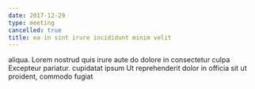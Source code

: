 ```yaml
---
date: 2017-12-29
type: meeting
cancelled: true
title: ea in sint irure incididunt minim velit
---
```

aliqua. Lorem nostrud quis irure aute do dolore in consectetur culpa Excepteur pariatur. cupidatat ipsum Ut reprehenderit dolor in officia sit ut proident, commodo fugiat